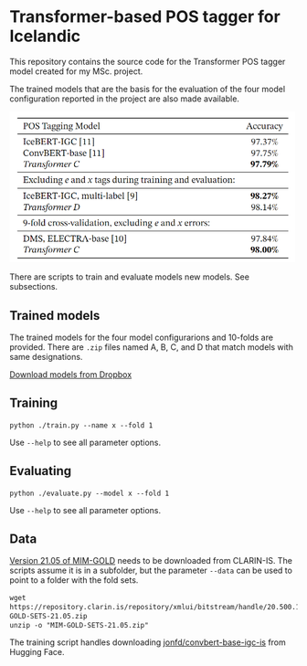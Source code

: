 # Transformer-based POS tagger for Icelandic

This repository contains the source code for the Transformer POS tagger model created for my MSc. project.

The trained models that are the basis for the evaluation of the four model configuration reported in the project are also made available.

<img src="./_static/transformer_comparison.png" alt="Comparison of transformer models" width="500"/>

There are scripts to train and evaluate models new models. See subsections.

## Trained models

The trained models for the four model configurarions and 10-folds are provided. There are `.zip` files named A, B, C, and D that match models with same designations.

[Download models from Dropbox](https://www.dropbox.com/sh/3vfa3gbjypj3ang/AACq-ObhNhXLWph6Pe1RynjIa?dl=0)

## Training

```
python ./train.py --name x --fold 1
```

Use `--help` to see all parameter options.

## Evaluating

```
python ./evaluate.py --model x --fold 1
```

Use `--help` to see all parameter options.

## Data

[Version 21.05 of MIM-GOLD](https://clarin.is/en/resources/gold/) needs to be downloaded from CLARIN-IS. The scripts assume it is in a subfolder, but the parameter `--data` can be used to point to a folder with the fold sets.

```
wget https://repository.clarin.is/repository/xmlui/bitstream/handle/20.500.12537/114/MIM-GOLD-SETS-21.05.zip
unzip -o "MIM-GOLD-SETS-21.05.zip"
```

The training script handles downloading [jonfd/convbert-base-igc-is](https://huggingface.co/jonfd/convbert-base-igc-is) from Hugging Face.
